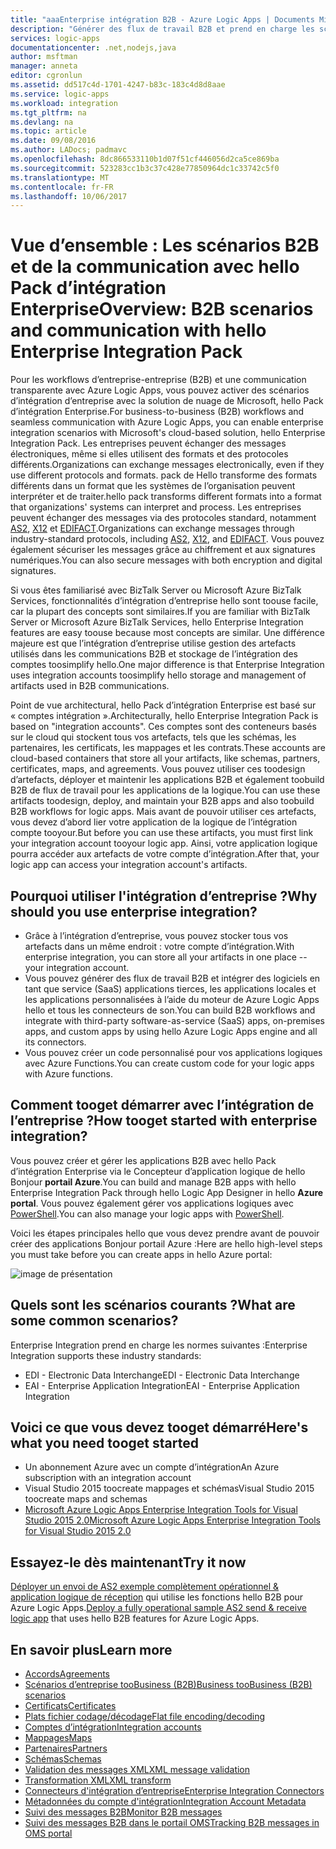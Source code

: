 ```yaml
---
title: "aaaEnterprise intégration B2B - Azure Logic Apps | Documents Microsoft"
description: "Générer des flux de travail B2B et prend en charge les scénarios d’intégration d’entreprise pour les applications logique avec hello Pack d’intégration Enterprise"
services: logic-apps
documentationcenter: .net,nodejs,java
author: msftman
manager: anneta
editor: cgronlun
ms.assetid: dd517c4d-1701-4247-b83c-183c4d8d8aae
ms.service: logic-apps
ms.workload: integration
ms.tgt_pltfrm: na
ms.devlang: na
ms.topic: article
ms.date: 09/08/2016
ms.author: LADocs; padmavc
ms.openlocfilehash: 8dc866533110b1d07f51cf446056d2ca5ce869ba
ms.sourcegitcommit: 523283cc1b3c37c428e77850964dc1c33742c5f0
ms.translationtype: MT
ms.contentlocale: fr-FR
ms.lasthandoff: 10/06/2017
---
```

# <a name="overview-b2b-scenarios-and-communication-with-hello-enterprise-integration-pack"></a><span data-ttu-id="a3025-103">Vue d’ensemble : Les scénarios B2B et de la communication avec hello Pack d’intégration Enterprise</span><span class="sxs-lookup"><span data-stu-id="a3025-103">Overview: B2B scenarios and communication with hello Enterprise Integration Pack</span></span>

<span data-ttu-id="a3025-104">Pour les workflows d’entreprise-entreprise (B2B) et une communication transparente avec Azure Logic Apps, vous pouvez activer des scénarios d’intégration d’entreprise avec la solution de nuage de Microsoft, hello Pack d’intégration Enterprise.</span><span class="sxs-lookup"><span data-stu-id="a3025-104">For business-to-business (B2B) workflows and seamless communication with Azure Logic Apps, you can enable enterprise integration scenarios with Microsoft's cloud-based solution, hello Enterprise Integration Pack.</span></span> <span data-ttu-id="a3025-105">Les entreprises peuvent échanger des messages électroniques, même si elles utilisent des formats et des protocoles différents.</span><span class="sxs-lookup"><span data-stu-id="a3025-105">Organizations can exchange messages electronically, even if they use different protocols and formats.</span></span> <span data-ttu-id="a3025-106">pack de Hello transforme des formats différents dans un format que les systèmes de l’organisation peuvent interpréter et de traiter.</span><span class="sxs-lookup"><span data-stu-id="a3025-106">hello pack transforms different formats into a format that organizations' systems can interpret and process.</span></span> <span data-ttu-id="a3025-107">Les entreprises peuvent échanger des messages via des protocoles standard, notamment [AS2](../logic-apps/logic-apps-enterprise-integration-as2.md), [X12](logic-apps-enterprise-integration-x12.md) et [EDIFACT](../logic-apps/logic-apps-enterprise-integration-edifact.md).</span><span class="sxs-lookup"><span data-stu-id="a3025-107">Organizations can exchange messages through industry-standard protocols, including [AS2](../logic-apps/logic-apps-enterprise-integration-as2.md), [X12](logic-apps-enterprise-integration-x12.md), and [EDIFACT](../logic-apps/logic-apps-enterprise-integration-edifact.md).</span></span> <span data-ttu-id="a3025-108">Vous pouvez également sécuriser les messages grâce au chiffrement et aux signatures numériques.</span><span class="sxs-lookup"><span data-stu-id="a3025-108">You can also secure messages with both encryption and digital signatures.</span></span>

<span data-ttu-id="a3025-109">Si vous êtes familiarisé avec BizTalk Server ou Microsoft Azure BizTalk Services, fonctionnalités d’intégration d’entreprise hello sont toouse facile, car la plupart des concepts sont similaires.</span><span class="sxs-lookup"><span data-stu-id="a3025-109">If you are familiar with BizTalk Server or Microsoft Azure BizTalk Services, hello Enterprise Integration features are easy toouse because most concepts are similar.</span></span> <span data-ttu-id="a3025-110">Une différence majeure est que l’intégration d’entreprise utilise gestion des artefacts utilisés dans les communications B2B et stockage de l’intégration des comptes toosimplify hello.</span><span class="sxs-lookup"><span data-stu-id="a3025-110">One major difference is that Enterprise Integration uses integration accounts toosimplify hello storage and management of artifacts used in B2B communications.</span></span> 

<span data-ttu-id="a3025-111">Point de vue architectural, hello Pack d’intégration Enterprise est basé sur « comptes intégration ».</span><span class="sxs-lookup"><span data-stu-id="a3025-111">Architecturally, hello Enterprise Integration Pack is based on "integration accounts".</span></span> <span data-ttu-id="a3025-112">Ces comptes sont des conteneurs basés sur le cloud qui stockent tous vos artefacts, tels que les schémas, les partenaires, les certificats, les mappages et les contrats.</span><span class="sxs-lookup"><span data-stu-id="a3025-112">These accounts are cloud-based containers that store all your artifacts, like schemas, partners, certificates, maps, and agreements.</span></span> <span data-ttu-id="a3025-113">Vous pouvez utiliser ces toodesign d’artefacts, déployer et maintenir les applications B2B et également toobuild B2B de flux de travail pour les applications de la logique.</span><span class="sxs-lookup"><span data-stu-id="a3025-113">You can use these artifacts toodesign, deploy, and maintain your B2B apps and also toobuild B2B workflows for logic apps.</span></span> <span data-ttu-id="a3025-114">Mais avant de pouvoir utiliser ces artefacts, vous devez d’abord lier votre application de la logique de l’intégration compte tooyour.</span><span class="sxs-lookup"><span data-stu-id="a3025-114">But before you can use these artifacts, you must first link your integration account tooyour logic app.</span></span> <span data-ttu-id="a3025-115">Ainsi, votre application logique pourra accéder aux artefacts de votre compte d’intégration.</span><span class="sxs-lookup"><span data-stu-id="a3025-115">After that, your logic app can access your integration account's artifacts.</span></span>

## <a name="why-should-you-use-enterprise-integration"></a><span data-ttu-id="a3025-116">Pourquoi utiliser l'intégration d’entreprise ?</span><span class="sxs-lookup"><span data-stu-id="a3025-116">Why should you use enterprise integration?</span></span>

* <span data-ttu-id="a3025-117">Grâce à l’intégration d’entreprise, vous pouvez stocker tous vos artefacts dans un même endroit : votre compte d’intégration.</span><span class="sxs-lookup"><span data-stu-id="a3025-117">With enterprise integration, you can store all your artifacts in one place -- your integration account.</span></span>
* <span data-ttu-id="a3025-118">Vous pouvez générer des flux de travail B2B et intégrer des logiciels en tant que service (SaaS) applications tierces, les applications locales et les applications personnalisées à l’aide du moteur de Azure Logic Apps hello et tous les connecteurs de son.</span><span class="sxs-lookup"><span data-stu-id="a3025-118">You can build B2B workflows and integrate with third-party software-as-service (SaaS) apps, on-premises apps, and custom apps by using hello Azure Logic Apps engine and all its connectors.</span></span>
* <span data-ttu-id="a3025-119">Vous pouvez créer un code personnalisé pour vos applications logiques avec Azure Functions.</span><span class="sxs-lookup"><span data-stu-id="a3025-119">You can create custom code for your logic apps with Azure functions.</span></span>

## <a name="how-tooget-started-with-enterprise-integration"></a><span data-ttu-id="a3025-120">Comment tooget démarrer avec l’intégration de l’entreprise ?</span><span class="sxs-lookup"><span data-stu-id="a3025-120">How tooget started with enterprise integration?</span></span>

<span data-ttu-id="a3025-121">Vous pouvez créer et gérer les applications B2B avec hello Pack d’intégration Enterprise via le Concepteur d’application logique de hello Bonjour **portail Azure**.</span><span class="sxs-lookup"><span data-stu-id="a3025-121">You can build and manage B2B apps with hello Enterprise Integration Pack through hello Logic App Designer in hello **Azure portal**.</span></span> <span data-ttu-id="a3025-122">Vous pouvez également gérer vos applications logiques avec [PowerShell](https://msdn.microsoft.com/library/azure/mt652195.aspx "Rubriques PowerShell sur les applications logiques").</span><span class="sxs-lookup"><span data-stu-id="a3025-122">You can also manage your logic apps with [PowerShell](https://msdn.microsoft.com/library/azure/mt652195.aspx "Logic apps PowerShell topics").</span></span>

<span data-ttu-id="a3025-123">Voici les étapes principales hello que vous devez prendre avant de pouvoir créer des applications Bonjour portail Azure :</span><span class="sxs-lookup"><span data-stu-id="a3025-123">Here are hello high-level steps you must take before you can create apps in hello Azure portal:</span></span>

![image de présentation](media/logic-apps-enterprise-integration-overview/overview-0.png)  

## <a name="what-are-some-common-scenarios"></a><span data-ttu-id="a3025-125">Quels sont les scénarios courants ?</span><span class="sxs-lookup"><span data-stu-id="a3025-125">What are some common scenarios?</span></span>

<span data-ttu-id="a3025-126">Enterprise Integration prend en charge les normes suivantes :</span><span class="sxs-lookup"><span data-stu-id="a3025-126">Enterprise Integration supports these industry standards:</span></span>

* <span data-ttu-id="a3025-127">EDI - Electronic Data Interchange</span><span class="sxs-lookup"><span data-stu-id="a3025-127">EDI - Electronic Data Interchange</span></span>
* <span data-ttu-id="a3025-128">EAI - Enterprise Application Integration</span><span class="sxs-lookup"><span data-stu-id="a3025-128">EAI - Enterprise Application Integration</span></span>

## <a name="heres-what-you-need-tooget-started"></a><span data-ttu-id="a3025-129">Voici ce que vous devez tooget démarré</span><span class="sxs-lookup"><span data-stu-id="a3025-129">Here's what you need tooget started</span></span>

* <span data-ttu-id="a3025-130">Un abonnement Azure avec un compte d’intégration</span><span class="sxs-lookup"><span data-stu-id="a3025-130">An Azure subscription with an integration account</span></span>
* <span data-ttu-id="a3025-131">Visual Studio 2015 toocreate mappages et schémas</span><span class="sxs-lookup"><span data-stu-id="a3025-131">Visual Studio 2015 toocreate maps and schemas</span></span>
* [<span data-ttu-id="a3025-132">Microsoft Azure Logic Apps Enterprise Integration Tools for Visual Studio 2015 2.0</span><span class="sxs-lookup"><span data-stu-id="a3025-132">Microsoft Azure Logic Apps Enterprise Integration Tools for Visual Studio 2015 2.0</span></span>](https://aka.ms/vsmapsandschemas)  

## <a name="try-it-now"></a><span data-ttu-id="a3025-133">Essayez-le dès maintenant</span><span class="sxs-lookup"><span data-stu-id="a3025-133">Try it now</span></span>

<span data-ttu-id="a3025-134">[Déployer un envoi de AS2 exemple complètement opérationnel & application logique de réception](https://github.com/Azure/azure-quickstart-templates/tree/master/201-logic-app-as2-send-receive) qui utilise les fonctions hello B2B pour Azure Logic Apps.</span><span class="sxs-lookup"><span data-stu-id="a3025-134">[Deploy a fully operational sample AS2 send & receive logic app](https://github.com/Azure/azure-quickstart-templates/tree/master/201-logic-app-as2-send-receive) that uses hello B2B features for Azure Logic Apps.</span></span>

## <a name="learn-more"></a><span data-ttu-id="a3025-135">En savoir plus</span><span class="sxs-lookup"><span data-stu-id="a3025-135">Learn more</span></span>
* [<span data-ttu-id="a3025-136">Accords</span><span class="sxs-lookup"><span data-stu-id="a3025-136">Agreements</span></span>](../logic-apps/logic-apps-enterprise-integration-agreements.md "Découvrez les contrats d’intégration d’entreprise")
* [<span data-ttu-id="a3025-137">Scénarios d’entreprise tooBusiness (B2B)</span><span class="sxs-lookup"><span data-stu-id="a3025-137">Business tooBusiness (B2B) scenarios</span></span>](../logic-apps/logic-apps-enterprise-integration-b2b.md "apprendre comment toocreate Logic apps avec les fonctionnalités de B2B")  
* [<span data-ttu-id="a3025-138">Certificats</span><span class="sxs-lookup"><span data-stu-id="a3025-138">Certificates</span></span>](logic-apps-enterprise-integration-certificates.md "Découvrez les certificats d’intégration d’entreprise")
* [<span data-ttu-id="a3025-139">Plats fichier codage/décodage</span><span class="sxs-lookup"><span data-stu-id="a3025-139">Flat file encoding/decoding</span></span>](logic-apps-enterprise-integration-flatfile.md "apprendre comment tooencode et décoder le contenu du fichier plat")  
* [<span data-ttu-id="a3025-140">Comptes d’intégration</span><span class="sxs-lookup"><span data-stu-id="a3025-140">Integration accounts</span></span>](../logic-apps/logic-apps-enterprise-integration-accounts.md "En savoir plus sur les comptes d’intégration")
* [<span data-ttu-id="a3025-141">Mappages</span><span class="sxs-lookup"><span data-stu-id="a3025-141">Maps</span></span>](../logic-apps/logic-apps-enterprise-integration-maps.md "Découvrez les mappages d’intégration d’entreprise")
* [<span data-ttu-id="a3025-142">Partenaires</span><span class="sxs-lookup"><span data-stu-id="a3025-142">Partners</span></span>](logic-apps-enterprise-integration-partners.md "Découvrez les partenaires d’intégration d’entreprise")
* [<span data-ttu-id="a3025-143">Schémas</span><span class="sxs-lookup"><span data-stu-id="a3025-143">Schemas</span></span>](logic-apps-enterprise-integration-schemas.md "Découvrez les schémas d’intégration d’entreprise")
* [<span data-ttu-id="a3025-144">Validation des messages XML</span><span class="sxs-lookup"><span data-stu-id="a3025-144">XML message validation</span></span>](logic-apps-enterprise-integration-xml.md "savoir comment les messages toovalidate XML avec Logic apps")
* [<span data-ttu-id="a3025-145">Transformation XML</span><span class="sxs-lookup"><span data-stu-id="a3025-145">XML transform</span></span>](logic-apps-enterprise-integration-transform.md "Découvrez les mappages d’intégration d’entreprise")
* [<span data-ttu-id="a3025-146">Connecteurs d'intégration d’entreprise</span><span class="sxs-lookup"><span data-stu-id="a3025-146">Enterprise Integration Connectors</span></span>](../connectors/apis-list.md "En savoir plus sur les connecteurs Enterprise Integration Pack")
* [<span data-ttu-id="a3025-147">Métadonnées du compte d'intégration</span><span class="sxs-lookup"><span data-stu-id="a3025-147">Integration Account Metadata</span></span>](../logic-apps/logic-apps-enterprise-integration-metadata.md "En savoir plus sur les métadonnées du compte d’intégration")
* [<span data-ttu-id="a3025-148">Suivi des messages B2B</span><span class="sxs-lookup"><span data-stu-id="a3025-148">Monitor B2B messages</span></span>](logic-apps-monitor-b2b-message.md "En savoir plus sur le suivi des messages B2B")
* [<span data-ttu-id="a3025-149">Suivi des messages B2B dans le portail OMS</span><span class="sxs-lookup"><span data-stu-id="a3025-149">Tracking B2B messages in OMS portal</span></span>](logic-apps-track-b2b-messages-omsportal.md "En savoir plus sur le suivi des messages B2B dans le portail OMS")

